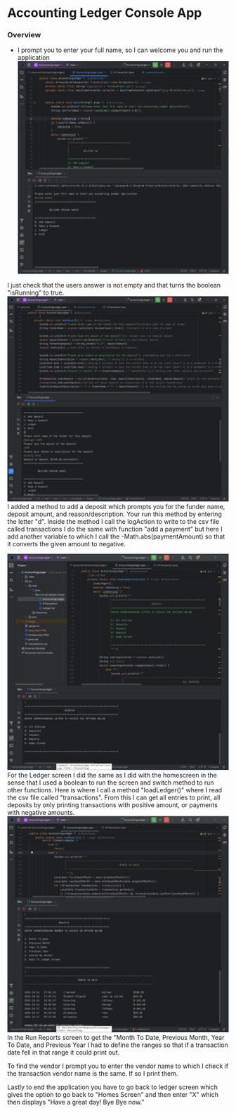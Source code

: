 # Accounting Ledger Console App


### Overview
- I prompt you to enter your full name, so I can welcome you and run the application <br>
  ![Image goes here](AccountingLedger/homescreen.PNG)

I just check that the users answer is not empty and that turns the boolean "isRunning" to true.
 ![image](AccountingLedger/depositpic.PNG)
I added a method to add a deposit which prompts you for the funder name, deposit amount, and reason/description. Your run this method by entering the letter "d".
Inside the method I call the logAction to write to the csv file called transactions
I do the same with function "add a payment" but here I add another variable to which I call the -Math.abs(paymentAmount) so that it converts the given amount to negative.

![image](AccountingLedger/ledgerscreen.png)
For the Ledger screen I did the same as I did with the homescreen in the sense that I used a boolean to run the screen and switch method to run other functions. Here is where I call a method "loadLedger()" where I read the csv file called "transactions". From this I can get all entries to print, all deposits by only printing transactions with positive amount, or payments with negative amounts.
![image](AccountingLedger/runreports.png)
In the Run Reports screen to get the "Month To Date, Previous Month, Year To Date, and Previous Year I had to define the ranges so that if a transaction date fell in that range it could print out. 

To find the vendor I prompt you to enter the vendor name to which I check if the transaction vendor name is the same. If so I print them. 

Lastly to end the application you have to go back to ledger screen which gives the option to go back to "Homes Screen" and then enter "X" which then displays "Have a great day! Bye Bye now."
